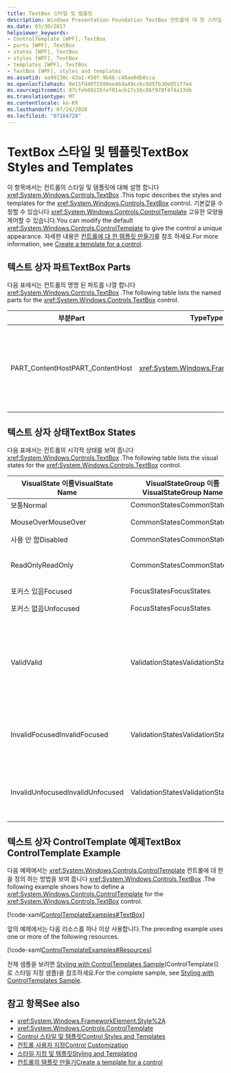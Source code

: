 ```yaml
---
title: TextBox 스타일 및 템플릿
description: Windows Presentation Foundation TextBox 컨트롤에 대 한 스타일 및 템플릿에 대해 알아봅니다. ControlTemplate를 수정 하 여 컨트롤에 고유한 모양을 제공 합니다.
ms.date: 03/30/2017
helpviewer_keywords:
- ControlTemplate [WPF], TextBox
- parts [WPF], TextBox
- states [WPF], TextBox
- styles [WPF], TextBox
- templates [WPF], TextBox
- TextBox [WPF], styles and templates
ms.assetid: aa99130c-43a1-450f-9b46-c40ae0db0cca
ms.openlocfilehash: 0e15fd40f5590ee46da49cc6c0d5fb30e051f7e4
ms.sourcegitcommit: 87cfeb69226fef01acb17c56c86f978f4f4a13db
ms.translationtype: MT
ms.contentlocale: ko-KR
ms.lasthandoff: 07/24/2020
ms.locfileid: "87164728"
---
```

# <a name="textbox-styles-and-templates"></a><span data-ttu-id="bae0d-104">TextBox 스타일 및 템플릿</span><span class="sxs-lookup"><span data-stu-id="bae0d-104">TextBox Styles and Templates</span></span>
<span data-ttu-id="bae0d-105">이 항목에서는 컨트롤의 스타일 및 템플릿에 대해 설명 합니다 <xref:System.Windows.Controls.TextBox> .</span><span class="sxs-lookup"><span data-stu-id="bae0d-105">This topic describes the styles and templates for the <xref:System.Windows.Controls.TextBox> control.</span></span> <span data-ttu-id="bae0d-106">기본값을 수정할 수 있습니다 <xref:System.Windows.Controls.ControlTemplate> 고유한 모양을 제어할 수 있습니다.</span><span class="sxs-lookup"><span data-stu-id="bae0d-106">You can modify the default <xref:System.Windows.Controls.ControlTemplate> to give the control a unique appearance.</span></span> <span data-ttu-id="bae0d-107">자세한 내용은 [컨트롤에 대 한 템플릿 만들기](../../../desktop-wpf/themes/how-to-create-apply-template.md)를 참조 하세요.</span><span class="sxs-lookup"><span data-stu-id="bae0d-107">For more information, see [Create a template for a control](../../../desktop-wpf/themes/how-to-create-apply-template.md).</span></span>  
  
## <a name="textbox-parts"></a><span data-ttu-id="bae0d-108">텍스트 상자 파트</span><span class="sxs-lookup"><span data-stu-id="bae0d-108">TextBox Parts</span></span>  
 <span data-ttu-id="bae0d-109">다음 표에서는 컨트롤의 명명 된 파트를 나열 합니다 <xref:System.Windows.Controls.TextBox> .</span><span class="sxs-lookup"><span data-stu-id="bae0d-109">The following table lists the named parts for the <xref:System.Windows.Controls.TextBox> control.</span></span>  
  
|<span data-ttu-id="bae0d-110">부분</span><span class="sxs-lookup"><span data-stu-id="bae0d-110">Part</span></span>|<span data-ttu-id="bae0d-111">Type</span><span class="sxs-lookup"><span data-stu-id="bae0d-111">Type</span></span>|<span data-ttu-id="bae0d-112">Description</span><span class="sxs-lookup"><span data-stu-id="bae0d-112">Description</span></span>|  
|-|-|-|  
|<span data-ttu-id="bae0d-113">PART_ContentHost</span><span class="sxs-lookup"><span data-stu-id="bae0d-113">PART_ContentHost</span></span>|<xref:System.Windows.FrameworkElement>|<span data-ttu-id="bae0d-114">을 포함할 수 있는 시각적 요소입니다 <xref:System.Windows.FrameworkElement> .</span><span class="sxs-lookup"><span data-stu-id="bae0d-114">A visual element that can contain a <xref:System.Windows.FrameworkElement>.</span></span> <span data-ttu-id="bae0d-115">의 텍스트가 <xref:System.Windows.Controls.TextBox> 이 요소에 표시 됩니다.</span><span class="sxs-lookup"><span data-stu-id="bae0d-115">The text of the <xref:System.Windows.Controls.TextBox> is displayed in this element.</span></span>|  
  
## <a name="textbox-states"></a><span data-ttu-id="bae0d-116">텍스트 상자 상태</span><span class="sxs-lookup"><span data-stu-id="bae0d-116">TextBox States</span></span>  
 <span data-ttu-id="bae0d-117">다음 표에서는 컨트롤의 시각적 상태를 보여 줍니다 <xref:System.Windows.Controls.TextBox> .</span><span class="sxs-lookup"><span data-stu-id="bae0d-117">The following table lists the visual states for the <xref:System.Windows.Controls.TextBox> control.</span></span>  
  
|<span data-ttu-id="bae0d-118">VisualState 이름</span><span class="sxs-lookup"><span data-stu-id="bae0d-118">VisualState Name</span></span>|<span data-ttu-id="bae0d-119">VisualStateGroup 이름</span><span class="sxs-lookup"><span data-stu-id="bae0d-119">VisualStateGroup Name</span></span>|<span data-ttu-id="bae0d-120">설명</span><span class="sxs-lookup"><span data-stu-id="bae0d-120">Description</span></span>|  
|----------------------|---------------------------|-----------------|  
|<span data-ttu-id="bae0d-121">보통</span><span class="sxs-lookup"><span data-stu-id="bae0d-121">Normal</span></span>|<span data-ttu-id="bae0d-122">CommonStates</span><span class="sxs-lookup"><span data-stu-id="bae0d-122">CommonStates</span></span>|<span data-ttu-id="bae0d-123">기본 상태입니다.</span><span class="sxs-lookup"><span data-stu-id="bae0d-123">The default state.</span></span>|  
|<span data-ttu-id="bae0d-124">MouseOver</span><span class="sxs-lookup"><span data-stu-id="bae0d-124">MouseOver</span></span>|<span data-ttu-id="bae0d-125">CommonStates</span><span class="sxs-lookup"><span data-stu-id="bae0d-125">CommonStates</span></span>|<span data-ttu-id="bae0d-126">마우스 포인터가 컨트롤 위에 있습니다.</span><span class="sxs-lookup"><span data-stu-id="bae0d-126">The mouse pointer is positioned over the control.</span></span>|  
|<span data-ttu-id="bae0d-127">사용 안 함</span><span class="sxs-lookup"><span data-stu-id="bae0d-127">Disabled</span></span>|<span data-ttu-id="bae0d-128">CommonStates</span><span class="sxs-lookup"><span data-stu-id="bae0d-128">CommonStates</span></span>|<span data-ttu-id="bae0d-129">컨트롤이 비활성화되었습니다.</span><span class="sxs-lookup"><span data-stu-id="bae0d-129">The control is disabled.</span></span>|  
|<span data-ttu-id="bae0d-130">ReadOnly</span><span class="sxs-lookup"><span data-stu-id="bae0d-130">ReadOnly</span></span>|<span data-ttu-id="bae0d-131">CommonStates</span><span class="sxs-lookup"><span data-stu-id="bae0d-131">CommonStates</span></span>|<span data-ttu-id="bae0d-132">사용자가의 텍스트를 변경할 수 없습니다 <xref:System.Windows.Controls.TextBox> .</span><span class="sxs-lookup"><span data-stu-id="bae0d-132">The user cannot change the text in the <xref:System.Windows.Controls.TextBox>.</span></span>|  
|<span data-ttu-id="bae0d-133">포커스 있음</span><span class="sxs-lookup"><span data-stu-id="bae0d-133">Focused</span></span>|<span data-ttu-id="bae0d-134">FocusStates</span><span class="sxs-lookup"><span data-stu-id="bae0d-134">FocusStates</span></span>|<span data-ttu-id="bae0d-135">컨트롤에 포커스가 있습니다.</span><span class="sxs-lookup"><span data-stu-id="bae0d-135">The control has focus.</span></span>|  
|<span data-ttu-id="bae0d-136">포커스 없음</span><span class="sxs-lookup"><span data-stu-id="bae0d-136">Unfocused</span></span>|<span data-ttu-id="bae0d-137">FocusStates</span><span class="sxs-lookup"><span data-stu-id="bae0d-137">FocusStates</span></span>|<span data-ttu-id="bae0d-138">컨트롤에 포커스가 없습니다.</span><span class="sxs-lookup"><span data-stu-id="bae0d-138">The control does not have focus.</span></span>|  
|<span data-ttu-id="bae0d-139">Valid</span><span class="sxs-lookup"><span data-stu-id="bae0d-139">Valid</span></span>|<span data-ttu-id="bae0d-140">ValidationStates</span><span class="sxs-lookup"><span data-stu-id="bae0d-140">ValidationStates</span></span>|<span data-ttu-id="bae0d-141">컨트롤은 클래스를 사용 하 <xref:System.Windows.Controls.Validation> 고 <xref:System.Windows.Controls.Validation.HasError%2A?displayProperty=nameWithType> 연결 된 속성은 `false` 입니다.</span><span class="sxs-lookup"><span data-stu-id="bae0d-141">The control uses the <xref:System.Windows.Controls.Validation> class and the <xref:System.Windows.Controls.Validation.HasError%2A?displayProperty=nameWithType> attached property is `false`.</span></span>|  
|<span data-ttu-id="bae0d-142">InvalidFocused</span><span class="sxs-lookup"><span data-stu-id="bae0d-142">InvalidFocused</span></span>|<span data-ttu-id="bae0d-143">ValidationStates</span><span class="sxs-lookup"><span data-stu-id="bae0d-143">ValidationStates</span></span>|<span data-ttu-id="bae0d-144"><xref:System.Windows.Controls.Validation.HasError%2A?displayProperty=nameWithType>연결 된 속성은 `true` 컨트롤에 포커스가 있습니다.</span><span class="sxs-lookup"><span data-stu-id="bae0d-144">The <xref:System.Windows.Controls.Validation.HasError%2A?displayProperty=nameWithType> attached property is `true` has the control has focus.</span></span>|  
|<span data-ttu-id="bae0d-145">InvalidUnfocused</span><span class="sxs-lookup"><span data-stu-id="bae0d-145">InvalidUnfocused</span></span>|<span data-ttu-id="bae0d-146">ValidationStates</span><span class="sxs-lookup"><span data-stu-id="bae0d-146">ValidationStates</span></span>|<span data-ttu-id="bae0d-147"><xref:System.Windows.Controls.Validation.HasError%2A?displayProperty=nameWithType>연결 된 속성이 `true` 컨트롤에 포커스가 없는 경우</span><span class="sxs-lookup"><span data-stu-id="bae0d-147">The <xref:System.Windows.Controls.Validation.HasError%2A?displayProperty=nameWithType> attached property is `true` has the control does not have focus.</span></span>|  
  
## <a name="textbox-controltemplate-example"></a><span data-ttu-id="bae0d-148">텍스트 상자 ControlTemplate 예제</span><span class="sxs-lookup"><span data-stu-id="bae0d-148">TextBox ControlTemplate Example</span></span>  
 <span data-ttu-id="bae0d-149">다음 예제에서는 <xref:System.Windows.Controls.ControlTemplate> 컨트롤에 대 한을 정의 하는 방법을 보여 줍니다 <xref:System.Windows.Controls.TextBox> .</span><span class="sxs-lookup"><span data-stu-id="bae0d-149">The following example shows how to define a <xref:System.Windows.Controls.ControlTemplate> for the <xref:System.Windows.Controls.TextBox> control.</span></span>  
  
 [!code-xaml[ControlTemplateExamples#TextBox](~/samples/snippets/csharp/VS_Snippets_Wpf/ControlTemplateExamples/CS/resources/textbox.xaml#textbox)]  
  
 <span data-ttu-id="bae0d-150">앞의 예제에서는 다음 리소스를 하나 이상 사용합니다.</span><span class="sxs-lookup"><span data-stu-id="bae0d-150">The preceding example uses one or more of the following resources.</span></span>  
  
 [!code-xaml[ControlTemplateExamples#Resources](~/samples/snippets/csharp/VS_Snippets_Wpf/ControlTemplateExamples/CS/resources/shared.xaml#resources)]  
  
 <span data-ttu-id="bae0d-151">전체 샘플을 보려면 [Styling with ControlTemplates Sample](https://github.com/Microsoft/WPF-Samples/tree/master/Styles%20&%20Templates/IntroToStylingAndTemplating)(ControlTemplate으로 스타일 지정 샘플)을 참조하세요.</span><span class="sxs-lookup"><span data-stu-id="bae0d-151">For the complete sample, see [Styling with ControlTemplates Sample](https://github.com/Microsoft/WPF-Samples/tree/master/Styles%20&%20Templates/IntroToStylingAndTemplating).</span></span>  
  
## <a name="see-also"></a><span data-ttu-id="bae0d-152">참고 항목</span><span class="sxs-lookup"><span data-stu-id="bae0d-152">See also</span></span>

- <xref:System.Windows.FrameworkElement.Style%2A>
- <xref:System.Windows.Controls.ControlTemplate>
- [<span data-ttu-id="bae0d-153">Control 스타일 및 템플릿</span><span class="sxs-lookup"><span data-stu-id="bae0d-153">Control Styles and Templates</span></span>](control-styles-and-templates.md)
- [<span data-ttu-id="bae0d-154">컨트롤 사용자 지정</span><span class="sxs-lookup"><span data-stu-id="bae0d-154">Control Customization</span></span>](control-customization.md)
- [<span data-ttu-id="bae0d-155">스타일 지정 및 템플릿</span><span class="sxs-lookup"><span data-stu-id="bae0d-155">Styling and Templating</span></span>](../../../desktop-wpf/fundamentals/styles-templates-overview.md)
- [<span data-ttu-id="bae0d-156">컨트롤의 템플릿 만들기</span><span class="sxs-lookup"><span data-stu-id="bae0d-156">Create a template for a control</span></span>](../../../desktop-wpf/themes/how-to-create-apply-template.md)
